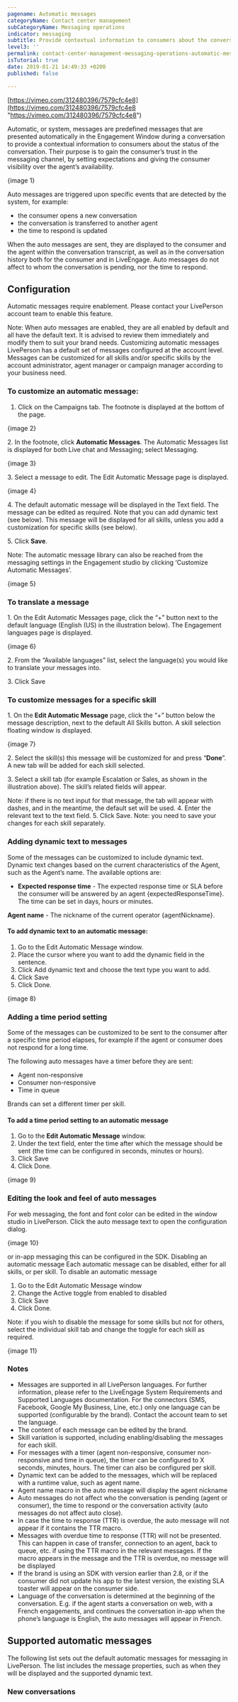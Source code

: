```yaml
---
pagename: Automatic messages
categoryName: Contact center management
subCategoryName: Messaging operations
indicator: messaging
subtitle: Provide contextual information to consumers about the conversation
level3: ''
permalink: contact-center-management-messaging-operations-automatic-messages.html
isTutorial: true
date: 2019-01-21 14:49:33 +0200
published: false

---
```

[https://vimeo.com/312480396/7579cfc4e8](https://vimeo.com/312480396/7579cfc4e8 "https://vimeo.com/312480396/7579cfc4e8")

Automatic, or system, messages are predefined messages that are presented automatically in the Engagement Window during a conversation to provide a contextual information to consumers about the status of the conversation. Their purpose is to gain the consumer’s trust in the messaging channel, by setting expectations and giving the consumer visibility over the agent’s availability. 

{image 1}

Auto messages are triggered upon specific events that are detected by the system, for example:

* the consumer opens a new conversation 
* the conversation is transferred to another agent
* the time to respond is updated 

When the auto messages are sent, they are displayed to the consumer and the agent within the conversation transcript, as well as in the conversation history both for the consumer and in LiveEngage. Auto messages do not affect to whom the conversation is pending, nor the time to respond.

## Configuration 

Automatic messages require enablement. Please contact your LivePerson account team to enable this feature. 

Note: When auto messages are enabled, they are all enabled by default and all have the default text. It is advised to review them immediately and modify them to suit your brand needs. Customizing automatic messages LivePerson has a default set of messages configured at the account level. Messages can be customized for all skills and/or specific skills by the account administrator, agent manager or campaign manager according to your business need. 

### **To customize an automatic message:**

 1. Click on the Campaigns tab. The footnote is displayed at the bottom of the page.

{image 2}

2\. In the footnote, click **Automatic Messages**. The Automatic Messages list is displayed for both Live chat and Messaging; select Messaging.

{image 3}

3\. Select a message to edit. The Edit Automatic Message page is displayed.

{image 4}

4\. The default automatic message will be displayed in the Text field. The message can be edited as required. Note that you can add dynamic text (see below). This message will be displayed for all skills, unless you add a customization for specific skills (see below).

5\. Click **Save**. 

Note: The automatic message library can also be reached from the messaging settings in the Engagement studio by clicking ‘Customize Automatic Messages’.

{image 5}

### To translate a message 

1\. On the Edit Automatic Messages page, click the “+” button next to the default language (English (US) in the illustration below). The Engagement languages page is displayed.

{image 6}

2\. From the “Available languages” list, select the language(s) you would like to translate your messages into.

3\. Click Save

### To customize messages for a specific skill 

1\. On the **Edit Automatic Message** page, click the “+” button below the message description, next to the default All Skills button. A skill selection floating window is displayed.

{image 7}

2\. Select the skill(s) this message will be customized for and press “**Done**”. A new tab will be added for each skill selected.

3\. Select a skill tab (for example Escalation or Sales, as shown in the illustration above). The skill’s related fields will appear. 

Note: if there is no text input for that message, the tab will appear with dashes, and in the meantime, the default set will be used. 4. Enter the relevant text to the text field. 5. Click Save. Note: you need to save your changes for each skill separately.

### Adding dynamic text to messages

Some of the messages can be customized to include dynamic text. Dynamic text changes based on the current characteristics of the Agent, such as the Agent’s name. The available options are: 

* **Expected response time** - The expected response time or SLA before the consumer will be answered by an agent {expectedResponseTime}. The time can be set in days, hours or minutes. 

**Agent name** - The nickname of the current operator {agentNickname}.

#### To add dynamic text to an automatic message:

1. Go to the Edit Automatic Message window.
2. Place the cursor where you want to add the dynamic field in the sentence.
3. Click Add dynamic text and choose the text type you want to add.
4. Click Save
5. Click Done.

{image 8}

### Adding a time period setting

Some of the messages can be customized to be sent to the consumer after a specific time period elapses, for example if the agent or consumer does not respond for a long time.

The following auto messages have a timer before they are sent: 

* Agent non-responsive
* Consumer non-responsive
* Time in queue 

Brands can set a different timer per skill. 

#### To add a time period setting to an automatic message

1.  Go to the **Edit Automatic Message** window.
2. Under the text field, enter the time after which the message should be sent (the time can be configured in seconds, minutes or hours). 
3. Click Save
4. Click Done.

{image 9}

### Editing the look and feel of auto messages

 For web messaging, the font and font color can be edited in the window studio in LivePerson. Click the auto message text to open the configuration dialog.

{image 10}

or in-app messaging this can be configured in the SDK. Disabling an automatic message Each automatic message can be disabled, either for all skills, or per skill. To disable an automatic message 

1. Go to the Edit Automatic Message window
2. Change the Active toggle from enabled to disabled
3. Click Save
4. Click Done.

Note: if you wish to disable the message for some skills but not for others, select the individual skill tab and change the toggle for each skill as required. 

{image 11}

### Notes

* Messages are supported in all LivePerson languages. For further information, please refer to the LiveEngage System Requirements and Supported Languages documentation. For the connectors (SMS, Facebook, Google My Business, Line, etc.) only one language can be supported (configurable by the brand). Contact the account team to set the language.
* The content of each message can be edited by the brand. 
* Skill variation is supported, including enabling/disabling the messages for each skill. 
* For messages with a timer (agent non-responsive, consumer non-responsive and time in queue), the timer can be configured to X seconds, minutes, hours. The timer can also be configured per skill. 
* Dynamic text can be added to the messages, which will be replaced with a runtime value, such as agent name.
* Agent name macro in the auto message will display the agent nickname
* Auto messages do not affect who the conversation is pending (agent or consumer), the time to respond or the conversation activity (auto messages do not affect auto close).
* In case the time to response (TTR) is overdue, the auto message will not appear if it contains the TTR macro. 
* Messages with overdue time to response (TTR) will not be presented. This can happen in case of transfer, connection to an agent, back to queue, etc. if using the TTR macro in the relevant messages. If the macro appears in the message and the TTR is overdue, no message will be displayed
* If the brand is using an SDK with version earlier than 2.8, or if the consumer did not update his app to the latest version, the existing SLA toaster will appear on the consumer side.
* Language of the conversation is determined at the beginning of the conversation. E.g. if the agent starts a conversation on web, with a French engagements, and continues the conversation in-app when the phone’s language is English, the auto messages will appear in French.

## Supported automatic messages

 The following list sets out the default automatic messages for messaging in LivePerson. The list includes the message properties, such as when they will be displayed and the supported dynamic text. 

### New conversations 